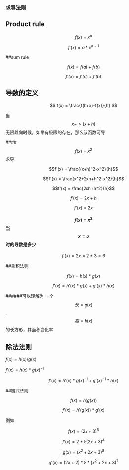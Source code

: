 ### 求导法则

## Product rule

$$f(x)=x^a$$

$$f'(x)=a*x^{a-1}$$

##sum rule

$$f(x) = f(a)+f(b)$$

$$f'(x) = f'(a) + f'(b)$$

## 导数的定义

$$ f(x) =  \frac{f(h+x)-f(x)}{h}  $$

当$$x->(x+h)$$无限趋向时候，如果有极限的存在，那么该函数可导

####$$f(x) = x^2$$求导

$$f'(x) = \frac{(x+h)^2-x^2}{h}$$ 

$$f'(x) = \frac{x^2+2xh+h^2-x^2}{h}$$

$$f'(x) = \frac{2xh+h^2}{h}$$

$$f'(x) = {2x+h}$$

$$f'(x) = {2x}$$

#### $$f(x)=x^2$$当$$x=3$$时的导数是多少

$$f'(x) = 2x= 2*3 = 6$$ 

##乘积法则

$$f(x)= h(x)*g(x)$$

$$f'(x) = h'(x)*g(x)+g'(x)*h(x)$$

######可以理解为 一个$$长 = g(x)$$ ,$$高 = h(x)$$ 的长方形，其面积变化率

## 除法法则

$f(x)=h(x)/g(x)$

$f'(x)=h(x)*g(x)^{-1}$

$$f'(x) = h'(x)*g(x)^{-1}+g'(x)^{-1}*h(x)$$

##链式法则

$$f(x) = h(g(x))$$

$$f'(x)=h'(g(x))*g'(x)$$

例如

$$f(x)=(2x+3)^5$$

$$f'(x)=2*5(2x+3)^4$$



$$g(x)=(x^2+2x+3)^8$$

$$g'(x)=(2x+2)*8*(x^2+2x+3)^7$$

